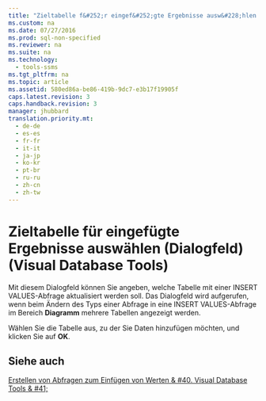 ```yaml
---
title: "Zieltabelle f&#252;r eingef&#252;gte Ergebnisse ausw&#228;hlen (Dialogfeld) (Visual Database Tools)"
ms.custom: na
ms.date: 07/27/2016
ms.prod: sql-non-specified
ms.reviewer: na
ms.suite: na
ms.technology: 
  - tools-ssms
ms.tgt_pltfrm: na
ms.topic: article
ms.assetid: 580ed86a-be86-419b-9dc7-e3b17f19905f
caps.latest.revision: 3
caps.handback.revision: 3
manager: jhubbard
translation.priority.mt: 
  - de-de
  - es-es
  - fr-fr
  - it-it
  - ja-jp
  - ko-kr
  - pt-br
  - ru-ru
  - zh-cn
  - zh-tw
---
```

# Zieltabelle f&#252;r eingef&#252;gte Ergebnisse ausw&#228;hlen (Dialogfeld) (Visual Database Tools)
Mit diesem Dialogfeld können Sie angeben, welche Tabelle mit einer INSERT VALUES-Abfrage aktualisiert werden soll. Das Dialogfeld wird aufgerufen, wenn beim Ändern des Typs einer Abfrage in eine INSERT VALUES-Abfrage im Bereich **Diagramm** mehrere Tabellen angezeigt werden.  
  
Wählen Sie die Tabelle aus, zu der Sie Daten hinzufügen möchten, und klicken Sie auf **OK**.  
  
## Siehe auch  
[Erstellen von Abfragen zum Einfügen von Werten & #40. Visual Database Tools & #41;](../content/Create-Insert-Values-Queries--Visual-Database-Tools-.md)  
  
